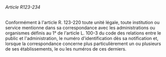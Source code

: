 ###### Article R123-234

Conformément à l'article R. 123-220 toute unité légale, toute institution ou service mentionne dans sa correspondance avec les administrations ou organismes définis au 1° de l'article L. 100-3 du code des relations entre le public et l'administration, le numéro d'identification dès sa notification et, lorsque la correspondance concerne plus particulièrement un ou plusieurs de ses établissements, le ou les numéros de ces derniers.

